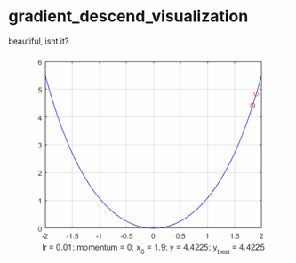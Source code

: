# gradient_descend_visualization
 beautiful, isnt it?
![alt text](https://github.com/syncerpn/gradient_descend_visualization/blob/main/anim0.gif?raw=true)
